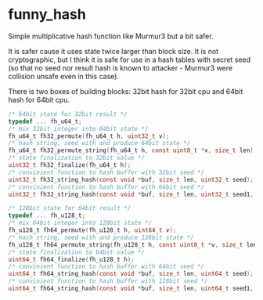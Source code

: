 funny_hash
==========

Simple multiplicative hash function like Murmur3 but a bit safer.

It is safer cause it uses state twice larger than block size.
It is not cryptographic, but I think it is safe for use in a hash tables with secret seed
(so that no seed nor result hash is known to attacker - Murmur3 were collision unsafe even in this case).

There is two boxes of building blocks: 32bit hash for 32bit cpu and 64bit hash for 64bit cpu.

````C
/* 64bit state for 32bit result */
typedef ... fh_u64_t;
/* mix 32bit integer into 64bit state */
fh_u64_t fh32_permute(fh_u64_t h, uint32_t v);
/* hash string, seed with and produce 64bit state */
fh_u64_t fh32_permute_string(fh_u64_t h, const uint8_t *v, size_t len);
/* state finalization to 32bit value */
uint32_t fh32_finalize(fh_u64_t h);
/* convinient function to hash buffer with 32bit seed */
uint32_t fh32_string_hash(const void *buf, size_t len, uint32_t seed);
/* convinient function to hash buffer with 64bit seed */
uint32_t fh32_string_hash(const void *buf, size_t len, uint32_t seed1, uint32_t seed2);

/* 128bit state for 64bit result */
typedef ... fh_u128_t;
/* mix 64bit integer into 128bit state */
fh_u128_t fh64_permute(fh_u128_t h, uint64_t v);
/* hash string, seed with and produce 128bit state */
fh_u128_t fh64_permute_string(fh_u128_t h, const uint8_t *v, size_t len);
/* state finalization to 64bit value */
uint64_t fh64_finalize(fh_u128_t h);
/* convinient function to hash buffer with 64bit seed */
uint64_t fh64_string_hash(const void *buf, size_t len, uint64_t seed);
/* convinient function to hash buffer with 128bit seed */
uint64_t fh64_string_hash(const void *buf, size_t len, uint64_t seed1, uint64_t seed2);
````
